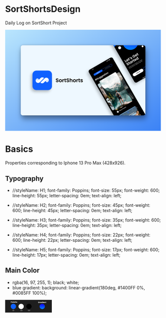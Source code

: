 # SortShortsDesign
Daily Log on SortShort Project

<img src = './readme_src/banner 1_ pika.png'/>

# Basics

Properties corresponding to Iphone 13 Pro Max (428x926).

## Typography

- //styleName: H1;
font-family: Poppins;
font-size: 55px;
font-weight: 600;
line-height: 55px;
letter-spacing: 0em;
text-align: left;

- //styleName: H2;
font-family: Poppins;
font-size: 45px;
font-weight: 600;
line-height: 45px;
letter-spacing: 0em;
text-align: left;

- //styleName: H3;
font-family: Poppins;
font-size: 35px;
font-weight: 600;
line-height: 35px;
letter-spacing: 0em;
text-align: left;

- //styleName: H4;
font-family: Poppins;
font-size: 22px;
font-weight: 600;
line-height: 22px;
letter-spacing: 0em;
text-align: left;

- //styleName: H5;
font-family: Poppins;
font-size: 17px;
font-weight: 600;
line-height: 17px;
letter-spacing: 0em;
text-align: left;

## Main Color 

- rgba(16, 97, 255, 1); black; white;
- blue gradient: background: linear-gradient(180deg, #1400FF 0%, #0085FF 100%);
<img src = './readme_src/palette.png' width = '30%' />




